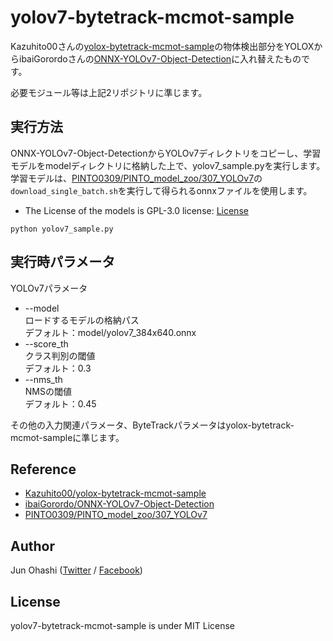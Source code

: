 # yolov7-bytetrack-mcmot-sample

Kazuhito00さんの[yolox-bytetrack-mcmot-sample](https://github.com/Kazuhito00/yolox-bytetrack-mcmot-sample)の物体検出部分をYOLOXからibaiGorordoさんの[ONNX-YOLOv7-Object-Detection](https://github.com/ibaiGorordo/ONNX-YOLOv7-Object-Detection)に入れ替えたものです。

必要モジュール等は上記2リポジトリに準じます。  

## 実行方法
ONNX-YOLOv7-Object-DetectionからYOLOv7ディレクトリをコピーし、学習モデルをmodelディレクトリに格納した上で、yolov7_sample.pyを実行します。  
学習モデルは、[PINTO0309/PINTO_model_zoo/307_YOLOv7](https://github.com/PINTO0309/PINTO_model_zoo/tree/main/307_YOLOv7)の`download_single_batch.sh`を実行して得られるonnxファイルを使用します。  

- The License of the models is GPL-3.0 license: [License](https://github.com/WongKinYiu/yolov7/blob/main/LICENSE.md)
```
python yolov7_sample.py
```

## 実行時パラメータ
YOLOv7パラメータ  
- --model  
ロードするモデルの格納パス  
デフォルト：model/yolov7_384x640.onnx
- --score_th  
クラス判別の閾値  
デフォルト：0.3  
- --nms_th  
NMSの閾値  
デフォルト：0.45

その他の入力関連パラメータ、ByteTrackパラメータはyolox-bytetrack-mcmot-sampleに準じます。

## Reference
- [Kazuhito00/yolox-bytetrack-mcmot-sample](https://github.com/Kazuhito00/yolox-bytetrack-mcmot-sample)
- [ibaiGorordo/ONNX-YOLOv7-Object-Detection](https://github.com/ibaiGorordo/ONNX-YOLOv7-Object-Detection)
- [PINTO0309/PINTO_model_zoo/307_YOLOv7](https://github.com/PINTO0309/PINTO_model_zoo/tree/main/307_YOLOv7)

## Author
Jun Ohashi ([Twitter](https://twitter.com/Jun_Ohashi) / [Facebook](https://www.facebook.com/jun.ohashi))

## License
yolov7-bytetrack-mcmot-sample is under MIT License